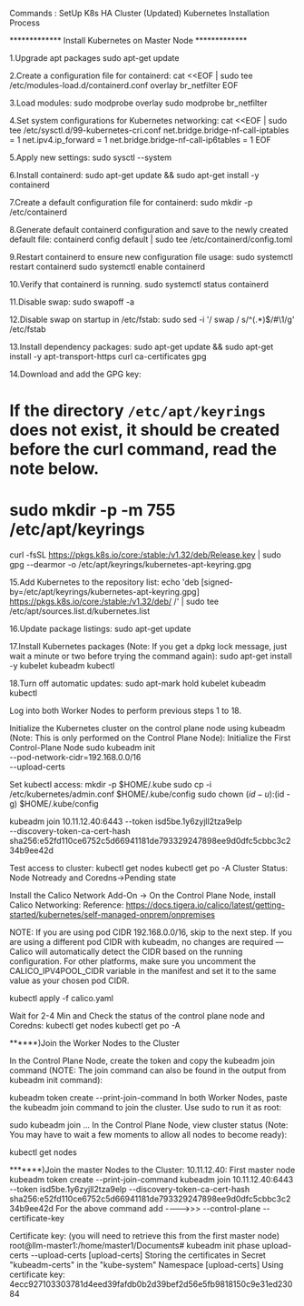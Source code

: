 Commands : SetUp K8s HA Cluster (Updated)
Kubernetes Installation Process


************* Install Kubernetes on Master Node *************

1.Upgrade apt packages
sudo apt-get update

2.Create a configuration file for containerd:
cat <<EOF | sudo tee /etc/modules-load.d/containerd.conf
overlay
br_netfilter
EOF

3.Load modules:
sudo modprobe overlay
sudo modprobe br_netfilter


4.Set system configurations for Kubernetes networking:
cat <<EOF | sudo tee /etc/sysctl.d/99-kubernetes-cri.conf
net.bridge.bridge-nf-call-iptables = 1
net.ipv4.ip_forward = 1
net.bridge.bridge-nf-call-ip6tables = 1
EOF


5.Apply new settings:
sudo sysctl --system

6.Install containerd:
sudo apt-get update && sudo apt-get install -y containerd


7.Create a default configuration file for containerd:
sudo mkdir -p /etc/containerd


8.Generate default containerd configuration and save to the newly created default file:
containerd config default | sudo tee /etc/containerd/config.toml


9.Restart containerd to ensure new configuration file usage:
sudo systemctl restart containerd
sudo systemctl enable containerd


10.Verify that containerd is running.
sudo systemctl status containerd


11.Disable swap:
sudo swapoff -a


12.Disable swap on startup in /etc/fstab:
sudo sed -i '/ swap / s/^\(.*\)$/#\1/g' /etc/fstab


13.Install dependency packages:
  sudo apt-get update && sudo apt-get install -y apt-transport-https curl ca-certificates gpg

14.Download and add the GPG key:
# If the directory `/etc/apt/keyrings` does not exist, it should be created before the curl command, read the note below.
# sudo mkdir -p -m 755 /etc/apt/keyrings
curl -fsSL https://pkgs.k8s.io/core:/stable:/v1.32/deb/Release.key | sudo gpg --dearmor -o /etc/apt/keyrings/kubernetes-apt-keyring.gpg


15.Add Kubernetes to the repository list:
echo 'deb [signed-by=/etc/apt/keyrings/kubernetes-apt-keyring.gpg] https://pkgs.k8s.io/core:/stable:/v1.32/deb/ /' | sudo tee /etc/apt/sources.list.d/kubernetes.list


16.Update package listings:
sudo apt-get update


17.Install Kubernetes packages (Note: If you get a dpkg lock message, just wait a minute or two before trying the command again):
sudo apt-get install -y kubelet kubeadm kubectl

18.Turn off automatic updates:
sudo apt-mark hold kubelet kubeadm kubectl


Log into both Worker Nodes to perform previous steps 1 to 18.

Initialize the Kubernetes cluster on the control plane node using kubeadm (Note: This is only performed on the Control Plane Node):
Initialize the First Control-Plane Node
sudo kubeadm init \
  --pod-network-cidr=192.168.0.0/16 \
  --upload-certs 

Set kubectl access:
  mkdir -p $HOME/.kube
  sudo cp -i /etc/kubernetes/admin.conf $HOME/.kube/config
  sudo chown $(id -u):$(id -g) $HOME/.kube/config

kubeadm join 10.11.12.40:6443 --token isd5be.1y6zyjll2tza9elp \
	--discovery-token-ca-cert-hash sha256:e52fd110ce6752c5d66941181de793329247898ee9d0dfc5cbbc3c234b9ee42d 


Test access to cluster:
kubectl get nodes
kubectl get po -A 
Cluster Status: Node Notready and Coredns->Pending state

Install the Calico Network Add-On -> On the Control Plane Node, install Calico Networking:
Reference: https://docs.tigera.io/calico/latest/getting-started/kubernetes/self-managed-onprem/onpremises

NOTE: If you are using pod CIDR 192.168.0.0/16, skip to the next step. If you are using a different pod CIDR with kubeadm, no changes are required — Calico will automatically detect the CIDR based on the running configuration. For other platforms, make sure you uncomment the CALICO_IPV4POOL_CIDR variable in the manifest and set it to the same value as your chosen pod CIDR.

kubectl apply -f calico.yaml


Wait for 2-4 Min and Check the status of the control plane node and Coredns:
kubectl get nodes
kubectl get po -A

******)Join the Worker Nodes to the Cluster

In the Control Plane Node, create the token and copy the kubeadm join command (NOTE: The join command can also be found in the output from kubeadm init command):

kubeadm token create --print-join-command
In both Worker Nodes, paste the kubeadm join command to join the cluster. Use sudo to run it as root:

sudo kubeadm join ...
In the Control Plane Node, view cluster status (Note: You may have to wait a few moments to allow all nodes to become ready):

kubectl get nodes


*******)Join the master Nodes to the Cluster: 10.11.12.40: First master node
kubeadm token create --print-join-command
	kubeadm join 10.11.12.40:6443 --token isd5be.1y6zyjll2tza9elp --discovery-token-ca-cert-hash sha256:e52fd110ce6752c5d66941181de793329247898ee9d0dfc5cbbc3c234b9ee42d 
For the above command add ---->>> --control-plane --certificate-key <certificate-key>

Certificate key: <certificate-key> (you will need to retrieve this from the first master node)
root@llm-master1:/home/master1/Documents# kubeadm init phase upload-certs --upload-certs
[upload-certs] Storing the certificates in Secret "kubeadm-certs" in the "kube-system" Namespace
[upload-certs] Using certificate key:
4ecc927103303781d4eed39fafdb0b2d39bef2d56e5fb9818150c9e31ed23084
